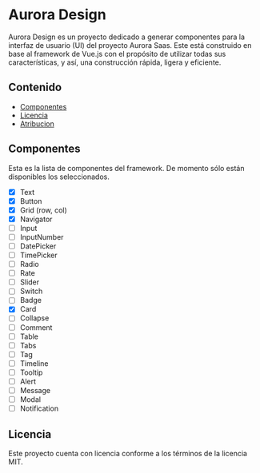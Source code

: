 # Aurora Design

Aurora Design es un proyecto dedicado a generar componentes para la interfaz de usuario (UI) del proyecto Aurora Saas. Este está construido en base al framework de Vue.js con el propósito de utilizar todas sus características, y así, una construcción rápida, ligera y eficiente.

## Contenido

* [Componentes](#componentes)
* [Licencia](#licencia)
* [Atribucion](#atribucion)

## Componentes

Esta es la lista de componentes del framework. De momento sólo están disponibles los seleccionados.

- [x] Text
- [x] Button
- [x] Grid (row, col)
- [x] Navigator
- [ ] Input
- [ ] InputNumber
- [ ] DatePicker
- [ ] TimePicker
- [ ] Radio
- [ ] Rate
- [ ] Slider
- [ ] Switch
- [ ] Badge
- [x] Card
- [ ] Collapse
- [ ] Comment
- [ ] Table
- [ ] Tabs
- [ ] Tag
- [ ] Timeline
- [ ] Tooltip
- [ ] Alert
- [ ] Message
- [ ] Modal
- [ ] Notification

## Licencia
Este proyecto cuenta con licencia conforme a los términos de la licencia MIT.
